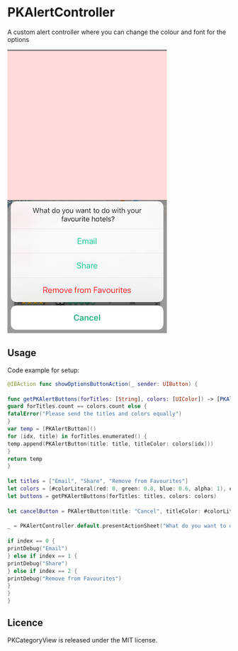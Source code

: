 # PKAlertController
A custom alert controller where you can change the colour and font for the options

![preview](https://github.com/bestiosdeveloper/PKAlertController/blob/master/DemoNew.png)


## Usage

Code example for setup:

```swift
@IBAction func showOptionsButtonAction(_ sender: UIButton) {

func getPKAlertButtons(forTitles: [String], colors: [UIColor]) -> [PKAlertButton] {
guard forTitles.count == colors.count else {
fatalError("Please send the titles and colors equally")
}
var temp = [PKAlertButton]()
for (idx, title) in forTitles.enumerated() { 
temp.append(PKAlertButton(title: title, titleColor: colors[idx])) 
}
return temp
}

let titles = ["Email", "Share", "Remove from Favourites"]
let colors = [#colorLiteral(red: 0, green: 0.8, blue: 0.6, alpha: 1), #colorLiteral(red: 0, green: 0.8, blue: 0.6, alpha: 1), #colorLiteral(red: 1, green: 0.2, blue: 0.2, alpha: 1)]
let buttons = getPKAlertButtons(forTitles: titles, colors: colors)

let cancelButton = PKAlertButton(title: "Cancel", titleColor: #colorLiteral(red: 0, green: 0.7019607843, blue: 0.5254901961, alpha: 1))

_ = PKAlertController.default.presentActionSheet("What do you want to do with your \n favourite hotels?", message: nil, sourceView: self.view, alertButtons: buttons, cancelButton: cancelButton) { [weak self] _, index in

if index == 0 {
printDebug("Email")
} else if index == 1 {
printDebug("Share")
} else if index == 2 {
printDebug("Remove from Favourites")
}
}
}
```

## Licence

PKCategoryView is released under the MIT license.

